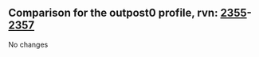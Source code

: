 ## Comparison for the outpost0 profile, rvn: [2355](https://github.com/PRO100KatYT/FortniteProfileRevisions/tree/main/profiles/outpost0/2355%20outpost0.json)-[2357](https://github.com/PRO100KatYT/FortniteProfileRevisions/tree/main/profiles/outpost0/2357%20outpost0.json)

No changes
